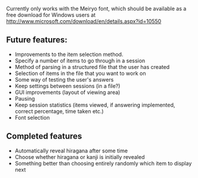 Currently only works with the Meiryo font, which should be available as a free download for Windows users at http://www.microsoft.com/download/en/details.aspx?id=10550

## Future features:

- Improvements to the item selection method.
- Specify a number of items to go through in a session
- Method of parsing in a structured file that the user has created
- Selection of items in the file that you want to work on
- Some way of testing the user's answers
- Keep settings between sessions (in a file?)
- GUI improvements (layout of viewing area)
- Pausing
- Keep session statistics (items viewed, if answering implemented, correct percentage, time taken etc.)
- Font selection

## Completed features

- Automatically reveal hiragana after some time
- Choose whether hiragana or kanji is initially revealed
- Something better than choosing entirely randomly which item to display next